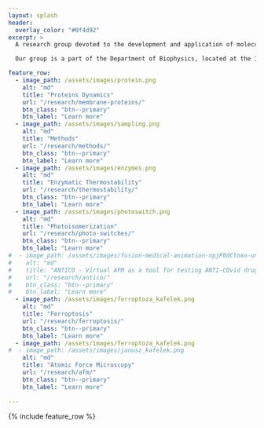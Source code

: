 ```yaml
---
layout: splash
header:
  overlay_color: "#0f4d92"
excerpt: >
  A research group devoted to the development and application of molecular simulation methods for investigating biophysical systems.   

  Our group is a part of the Department of Biophysics, located at the Institute of Physics, Nicolaus Copernicus University in Torun, Poland. 

feature_row:
  - image_path: /assets/images/protein.png
    alt: "md"
    title: "Proteins Dynamics"
    url: "/research/membrane-proteins/"
    btn_class: "btn--primary"
    btn_label: "Learn more"
  - image_path: /assets/images/sampling.png
    alt: "md"
    title: "Methods"
    url: "/research/methods/"
    btn_class: "btn--primary"
    btn_label: "Learn more"
  - image_path: /assets/images/enzymes.png
    alt: "md"
    title: "Enzymatic Thermostability"
    url: "/research/thermostability/"
    btn_class: "btn--primary"
    btn_label: "Learn more"
  - image_path: /assets/images/photoswitch.png
    alt: "md"
    title: "Photoisomerization"
    url: "/research/photo-switches/"
    btn_class: "btn--primary"
    btn_label: "Learn more"
#  - image_path: /assets/images/fusion-medical-animation-npjP0dCtoxo-unsplash.jpg
#    alt: "md"
#    title: "ANTICO - Virtual AFM as a tool for testing ANTI-COvid drugs"
#    url: "/research/antico/"
#    btn_class: "btn--primary"
#    btn_label: "Learn more"
  - image_path: /assets/images/ferroptoza_kafelek.png
    alt: "md"
    title: "Ferroptosis"
    url: "/research/ferroptosis/"
    btn_class: "btn--primary"
    btn_label: "Learn more"
  - image_path: /assets/images/ferroptoza_kafelek.png
#  - image_path: /assets/images/janusz_kafelek.png
    alt: "md"
    title: "Atomic Force Microscopy"
    url: "/research/afm/"
    btn_class: "btn--primary"
    btn_label: "Learn more"
    
---
```


{% include feature_row %}
